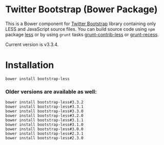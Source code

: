 Twitter Bootstrap (Bower Package)
=================

This is a Bower component for [Twitter Bootstrap](http://getbootstrap.com/) library containing only LESS and JavaScript source files. You can build source code using `npm` package [less](https://npmjs.org/package/less) or by using `grunt` tasks [grunt-contrib-less](https://npmjs.org/package/grunt-contrib-less) or [grunt-recess](https://npmjs.org/package/grunt-recess).

Current version is v3.3.4.

# Installation

`bower install bootstrap-less`


### Older versions are available as well:

```
bower install bootstrap-less#3.3.2
bower install bootstrap-less#3.3.1
bower install bootstrap-less#3.3.0
bower install bootstrap-less#3.2.0
bower install bootstrap-less#3.1.1
bower install bootstrap-less#3.1.0
bower install bootstrap-less#3.0.0
bower install bootstrap-less#2.3.1
bower install bootstrap-less#2.3.0
```
